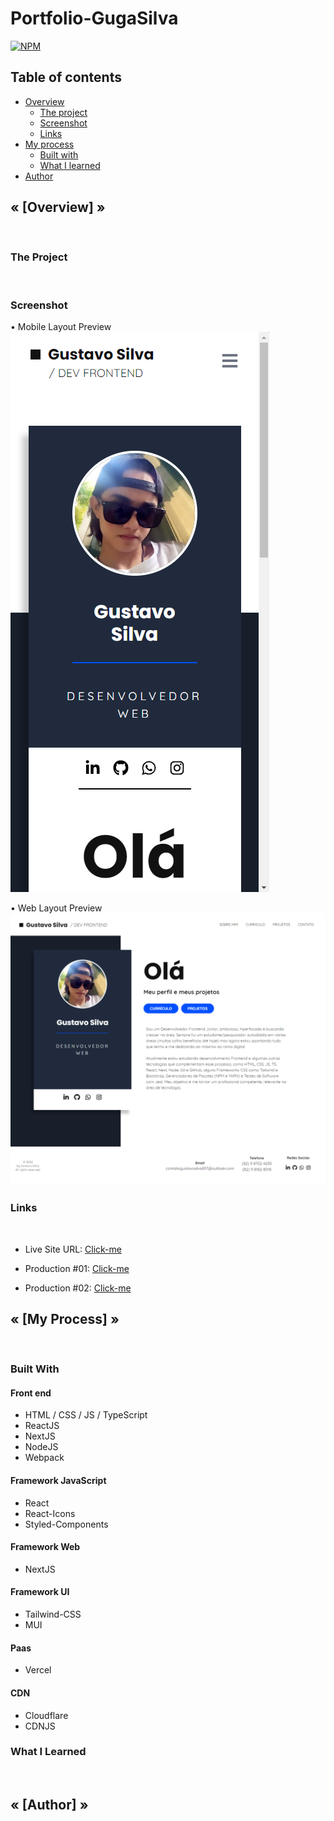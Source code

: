 # Portfolio-GugaSilva
[![NPM](https://img.shields.io/npm/l/react)](https://github.com/GugaS1lva/Portfolio-GugaSilva/blob/main/LICENSE) 

<h2>Table of contents</h2>

- [Overview](#overview)
  - [The project](#the-project)
  - [Screenshot](#screenshot)
  - [Links](#links)
- [My process](#my-process)
  - [Built with](#built-with)
  - [What I learned](#what-i-learned)
- [Author](#author)


<h2 id="overview"><strong>« [Overview] »</strong></h2>
<br>

<h3 id="the-project"><strong>The Project</strong></h3>
<br>

<h3 id="screenshot"><strong>Screenshot</strong></h3>

• Mobile Layout Preview <br>
![Mobile](./public/images/design/mobile-dsgn.png)

• Web Layout Preview <br>
![Web](./public/images/design/web-dsgn.png)


<h3 id="links"><strong>Links</strong></h3>
<br>

- Live Site URL: [Click-me](https://portfolio-guga-silva.vercel.app/)

- Production #01: [Click-me](https://portfolio-guga-silva-pazfk9mlu-gugas1lva.vercel.app/)

- Production #02: [Click-me](https://portfolio-guga-silva-7ydhxl1hd-gugas1lva.vercel.app/)



<h2 id="my-process"><strong>« [My Process] »</strong></h2>
<br>

<h3 id="built-with"><strong>Built With</strong></h3>

<h4>Front end</h4>

- HTML / CSS / JS / TypeScript
- ReactJS
- NextJS
- NodeJS
- Webpack

<h4>Framework JavaScript</h4>

- React
- React-Icons
- Styled-Components

<h4>Framework Web</h4>

- NextJS

<h4>Framework UI</h4>

- Tailwind-CSS
- MUI

<h4>Paas</h4>

- Vercel

<h4>CDN</h4>

- Cloudflare
- CDNJS


<h3 id="what-i-learned"><strong>What I Learned</strong></h3>
<br><h2 id="author"><strong>« [Author] »</strong></h2>

